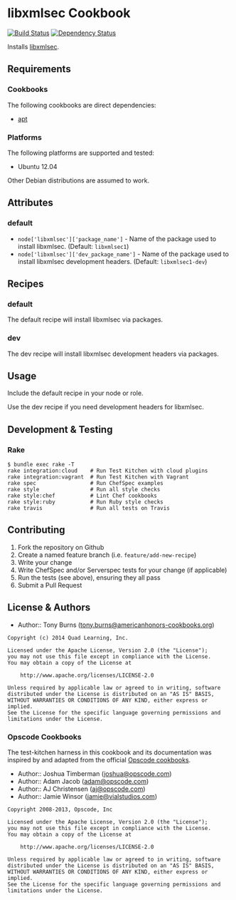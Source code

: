 # libxmlsec Cookbook

[![Build Status](https://travis-ci.org/americanhonors-cookbooks/libxmlsec.svg?branch=master)][build-status]
[![Dependency Status](https://gemnasium.com/americanhonors-cookbooks/libxmlsec.svg)][dependency-status]

Installs [libxmlsec][libxmlsec].

## Requirements

### Cookbooks

The following cookbooks are direct dependencies:

* [apt][apt-cookbook]

### Platforms

The following platforms are supported and tested:

* Ubuntu 12.04

Other Debian distributions are assumed to work.

## Attributes

### default

* `node['libxmlsec']['package_name']` - Name of the package used to install libxmlsec. (Default: `libxmlsec1`)
* `node['libxmlsec']['dev_package_name']` - Name of the package used to install libxmlsec development headers. (Default: `libxmlsec1-dev`)

## Recipes

### default

The default recipe will install libxmlsec via packages.

### dev

The dev recipe will install libxmlsec development headers via packages.

## Usage

Include the default recipe in your node or role.

Use the dev recipe if you need development headers for libxmlsec.

## Development & Testing

### Rake

    $ bundle exec rake -T
    rake integration:cloud    # Run Test Kitchen with cloud plugins
    rake integration:vagrant  # Run Test Kitchen with Vagrant
    rake spec                 # Run ChefSpec examples
    rake style                # Run all style checks
    rake style:chef           # Lint Chef cookbooks
    rake style:ruby           # Run Ruby style checks
    rake travis               # Run all tests on Travis

## Contributing

1. Fork the repository on Github
2. Create a named feature branch (i.e. `feature/add-new-recipe`)
3. Write your change
4. Write ChefSpec and/or Serverspec tests for your change (if applicable)
5. Run the tests (see above), ensuring they all pass
6. Submit a Pull Request

## License & Authors

* Author:: Tony Burns (<tony.burns@americanhonors-cookbooks.org>)

```text
Copyright (c) 2014 Quad Learning, Inc.

Licensed under the Apache License, Version 2.0 (the "License");
you may not use this file except in compliance with the License.
You may obtain a copy of the License at

    http://www.apache.org/licenses/LICENSE-2.0

Unless required by applicable law or agreed to in writing, software
distributed under the License is distributed on an "AS IS" BASIS,
WITHOUT WARRANTIES OR CONDITIONS OF ANY KIND, either express or implied.
See the License for the specific language governing permissions and
limitations under the License.
```

### Opscode Cookbooks

The test-kitchen harness in this cookbook and its documentation was inspired by
and adapted from the official [Opscode cookbooks][opscode-cookbooks].

* Author:: Joshua Timberman (<joshua@opscode.com>)
* Author:: Adam Jacob (<adam@opscode.com>)
* Author:: AJ Christensen (<aj@opscode.com>)
* Author:: Jamie Winsor (<jamie@vialstudios.com>)

```text
Copyright 2008-2013, Opscode, Inc

Licensed under the Apache License, Version 2.0 (the "License");
you may not use this file except in compliance with the License.
You may obtain a copy of the License at

    http://www.apache.org/licenses/LICENSE-2.0

Unless required by applicable law or agreed to in writing, software
distributed under the License is distributed on an "AS IS" BASIS,
WITHOUT WARRANTIES OR CONDITIONS OF ANY KIND, either express or implied.
See the License for the specific language governing permissions and
limitations under the License.
```

[build-status]: https://travis-ci.org/americanhonors-cookbooks/libxmlsec
[dependency-status]: https://gemnasium.com/americanhonors-cookbooks/libxmlsec
[libxmlsec]: http://www.aleksey.com/xmlsec/
[apt-cookbook]: https://github.com/opscode-cookbooks/apt
[opscode-cookbooks]: https://github.com/opscode-cookbooks
